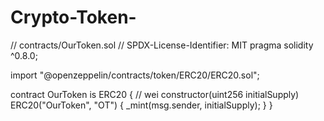 # Crypto-Token-

// contracts/OurToken.sol
// SPDX-License-Identifier: MIT
pragma solidity ^0.8.0;

import "@openzeppelin/contracts/token/ERC20/ERC20.sol";

contract OurToken is ERC20 {
    // wei
    constructor(uint256 initialSupply) ERC20("OurToken", "OT") {
        _mint(msg.sender, initialSupply);
    }
}
